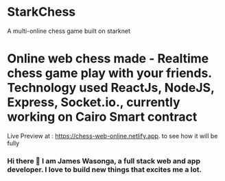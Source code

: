 
# StarkChess
A multi-online chess game built on starknet

# Online web chess made - Realtime chess game play with your friends. Technology used  ReactJs, NodeJS, Express, Socket.io., currently working on Cairo Smart contract
Live Preview at : https://chess-web-online.netlify.app. to see how it will be fully 


### Hi there 👋 I am James Wasonga, a full stack web and app developer. I love to build new things that excites me a lot.


